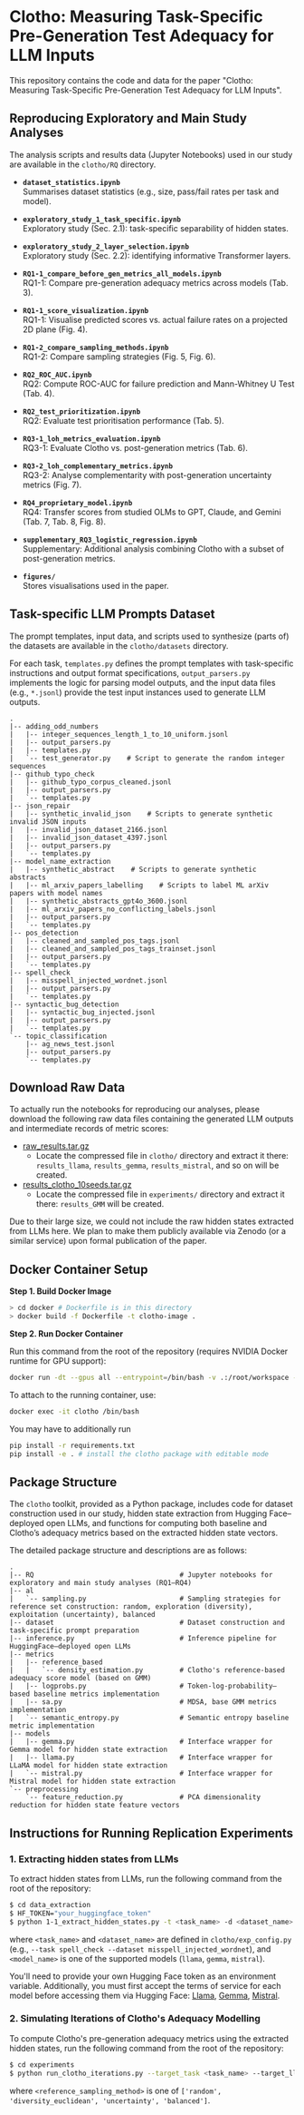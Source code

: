# Clotho: Measuring Task-Specific Pre-Generation Test Adequacy for LLM Inputs

This repository contains the code and data for the paper "Clotho: Measuring Task-Specific Pre-Generation Test Adequacy for LLM Inputs".

## Reproducing Exploratory and Main Study Analyses

The analysis scripts and results data (Jupyter Notebooks) used in our study are available in the `clotho/RQ` directory.

- **`dataset_statistics.ipynb`**  
  Summarises dataset statistics (e.g., size, pass/fail rates per task and model).

- **`exploratory_study_1_task_specific.ipynb`**  
  Exploratory study (Sec. 2.1): task-specific separability of hidden states.

- **`exploratory_study_2_layer_selection.ipynb`**  
  Exploratory study (Sec. 2.2): identifying informative Transformer layers.

- **`RQ1-1_compare_before_gen_metrics_all_models.ipynb`**  
  RQ1-1: Compare pre-generation adequacy metrics across models (Tab. 3).

- **`RQ1-1_score_visualization.ipynb`**  
  RQ1-1: Visualise predicted scores vs. actual failure rates on a projected 2D plane (Fig. 4).

- **`RQ1-2_compare_sampling_methods.ipynb`**  
  RQ1-2: Compare sampling strategies (Fig. 5, Fig. 6).

- **`RQ2_ROC_AUC.ipynb`**  
  RQ2: Compute ROC-AUC for failure prediction and Mann-Whitney U Test (Tab. 4).

- **`RQ2_test_prioritization.ipynb`**  
  RQ2: Evaluate test prioritisation performance (Tab. 5).

- **`RQ3-1_loh_metrics_evaluation.ipynb`**  
  RQ3-1: Evaluate Clotho vs. post-generation metrics (Tab. 6).

- **`RQ3-2_loh_complementary_metrics.ipynb`**  
  RQ3-2: Analyse complementarity with post-generation uncertainty metrics (Fig. 7).

- **`RQ4_proprietary_model.ipynb`**  
  RQ4: Transfer scores from studied OLMs to GPT, Claude, and Gemini (Tab. 7, Tab. 8, Fig. 8).

- **`supplementary_RQ3_logistic_regression.ipynb`**  
  Supplementary: Additional analysis combining Clotho with a subset of post-generation metrics.

- **`figures/`**  
  Stores visualisations used in the paper.


## Task-specific LLM Prompts Dataset
The prompt templates, input data, and scripts used to synthesize (parts of) the datasets are available in the `clotho/datasets` directory.

For each task, `templates.py` defines the prompt templates with task-specific instructions and output format specifications, `output_parsers.py` implements the logic for parsing model outputs, and the input data files (e.g., `*.jsonl`) provide the test input instances used to generate LLM outputs.

```
.
|-- adding_odd_numbers
|   |-- integer_sequences_length_1_to_10_uniform.jsonl
|   |-- output_parsers.py
|   |-- templates.py
|   `-- test_generator.py    # Script to generate the random integer sequences
|-- github_typo_check
|   |-- github_typo_corpus_cleaned.jsonl
|   |-- output_parsers.py
|   `-- templates.py
|-- json_repair
|   |-- synthetic_invalid_json    # Scripts to generate synthetic invalid JSON inputs
|   |-- invalid_json_dataset_2166.jsonl
|   |-- invalid_json_dataset_4397.jsonl
|   |-- output_parsers.py
|   `-- templates.py
|-- model_name_extraction
|   |-- synthetic_abstract    # Scripts to generate synthetic abstracts
|   |-- ml_arxiv_papers_labelling    # Scripts to label ML arXiv papers with model names
|   |-- synthetic_abstracts_gpt4o_3600.jsonl
|   |-- ml_arxiv_papers_no_conflicting_labels.jsonl
|   |-- output_parsers.py
|   `-- templates.py
|-- pos_detection
|   |-- cleaned_and_sampled_pos_tags.jsonl
|   |-- cleaned_and_sampled_pos_tags_trainset.jsonl
|   |-- output_parsers.py
|   `-- templates.py
|-- spell_check
|   |-- misspell_injected_wordnet.jsonl
|   |-- output_parsers.py
|   `-- templates.py
|-- syntactic_bug_detection
|   |-- syntactic_bug_injected.jsonl
|   |-- output_parsers.py
|   `-- templates.py
`-- topic_classification
    |-- ag_news_test.jsonl
    |-- output_parsers.py
    `-- templates.py
```


## Download Raw Data

To actually run the notebooks for reproducing our analyses, please download the following raw data files containing the generated LLM outputs and intermediate records of metric scores:

- [raw_results.tar.gz](https://drive.google.com/file/d/1uN_q6eIlkpYc1hJxzVzzqlVc67QGS2jP/view?usp=sharing)
  - Locate the compressed file in `clotho/` directory and extract it there: `results_llama`, `results_gemma`, `results_mistral`, and so on will be created.
- [results_clotho_10seeds.tar.gz](https://drive.google.com/file/d/1cknccBEDcCfMOzNhBwXP87c5I1wZHOGK/view?usp=sharing)
  - Locate the compressed file in `experiments/` directory and extract it there: `results_GMM` will be created.

Due to their large size, we could not include the raw hidden states extracted from LLMs here.
We plan to make them publicly available via Zenodo (or a similar service) upon formal publication of the paper.

## Docker Container Setup
**Step 1. Build Docker Image**
```bash
> cd docker # Dockerfile is in this directory
> docker build -f Dockerfile -t clotho-image .
```

**Step 2. Run Docker Container**

Run this command from the root of the repository (requires NVIDIA Docker runtime for GPU support):

```bash
docker run -dt --gpus all --entrypoint=/bin/bash -v .:/root/workspace --name clotho clotho-image:latest
```

To attach to the running container, use:

```bash
docker exec -it clotho /bin/bash
```

You may have to additionally run
```bash
pip install -r requirements.txt
pip install -e . # install the clotho package with editable mode
```

## Package Structure
The `clotho` toolkit, provided as a Python package, includes code for dataset construction used in our study, hidden state extraction from Hugging Face–deployed open LLMs, and functions for computing both baseline and Clotho’s adequacy metrics based on the extracted hidden state vectors.

The detailed package structure and descriptions are as follows:

```
.
|-- RQ                                    # Jupyter notebooks for exploratory and main study analyses (RQ1–RQ4)
|-- al
|   `-- sampling.py                       # Sampling strategies for reference set construction: random, exploration (diversity), exploitation (uncertainty), balanced
|-- dataset                               # Dataset construction and task-specific prompt preparation
|-- inference.py                          # Inference pipeline for HuggingFace–deployed open LLMs
|-- metrics
|   |-- reference_based
|   |   `-- density_estimation.py         # Clotho's reference-based adequacy score model (based on GMM)
|   |-- logprobs.py                       # Token-log-probability–based baseline metrics implementation
|   |-- sa.py                             # MDSA, base GMM metrics implementation
|   `-- semantic_entropy.py               # Semantic entropy baseline metric implementation
|-- models
|   |-- gemma.py                          # Interface wrapper for Gemma model for hidden state extraction
|   |-- llama.py                          # Interface wrapper for LLaMA model for hidden state extraction
|   `-- mistral.py                        # Interface wrapper for Mistral model for hidden state extraction
`-- preprocessing
    `-- feature_reduction.py              # PCA dimensionality reduction for hidden state feature vectors
```

## Instructions for Running Replication Experiments

### 1. Extracting hidden states from LLMs

To extract hidden states from LLMs, run the following command from the root of the repository:

```bash
$ cd data_extraction
$ HF_TOKEN="your_huggingface_token"
$ python 1-1_extract_hidden_states.py -t <task_name> -d <dataset_name> -p messages_template --model <model_name>
```

where `<task_name>` and `<dataset_name>` are defined in `clotho/exp_config.py` (e.g., `--task spell_check --dataset misspell_injected_wordnet`), and `<model_name>` is one of the supported models (`llama`, `gemma`, `mistral`).

You'll need to provide your own Hugging Face token as an environment variable. Additionally, you must first accept the terms of service for each model before accessing them via Hugging Face: [Llama](https://huggingface.co/meta-llama/Llama-3.1-8B-Instruct), [Gemma](https://huggingface.co/google/gemma-2-9b-it), [Mistral](https://huggingface.co/mistralai/Mistral-7B-Instruct-v0.3).

### 2. Simulating Iterations of Clotho's Adequacy Modelling
To compute Clotho's pre-generation adequacy metrics using the extracted hidden states, run the following command from the root of the repository:

```bash
$ cd experiments
$ python run_clotho_iterations.py --target_task <task_name> --target_llm <model_name> --refset_extension_methods <reference_sampling_method> --seeds <seed1> <seed2> ...
```

where `<reference_sampling_method>` is one of `['random', 'diversity_euclidean', 'uncertainty', 'balanced']`.
